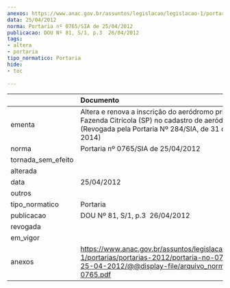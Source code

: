 ```yaml
---
anexos: https://www.anac.gov.br/assuntos/legislacao/legislacao-1/portarias/portarias-2012/portaria-no-0765-sia-de-25-04-2012/@@display-file/arquivo_norma/PA2012-0765.pdf
data: 25/04/2012
norma: Portaria nº 0765/SIA de 25/04/2012
publicacao: DOU Nº 81, S/1, p.3  26/04/2012
tags:
- altera
- portaria
tipo_normatico: Portaria
hide: 
- toc 
 
---
```


|                    | Documento                                                                                                                                                           |
|:-------------------|:--------------------------------------------------------------------------------------------------------------------------------------------------------------------|
| ementa             | Altera e renova a inscrição do aeródromo privado Fazenda Citrícola (SP) no cadastro de aeródromos., , (Revogada pela Portaria Nº 284/SIA, de 31 de janeiro de 2014) |
| norma              | Portaria nº 0765/SIA de 25/04/2012                                                                                                                                  |
| tornada_sem_efeito |                                                                                                                                                                     |
| alterada           |                                                                                                                                                                     |
| data               | 25/04/2012                                                                                                                                                          |
| outros             |                                                                                                                                                                     |
| tipo_normatico     | Portaria                                                                                                                                                            |
| publicacao         | DOU Nº 81, S/1, p.3  26/04/2012                                                                                                                                     |
| revogada           |                                                                                                                                                                     |
| em_vigor           |                                                                                                                                                                     |
| anexos             | https://www.anac.gov.br/assuntos/legislacao/legislacao-1/portarias/portarias-2012/portaria-no-0765-sia-de-25-04-2012/@@display-file/arquivo_norma/PA2012-0765.pdf   |